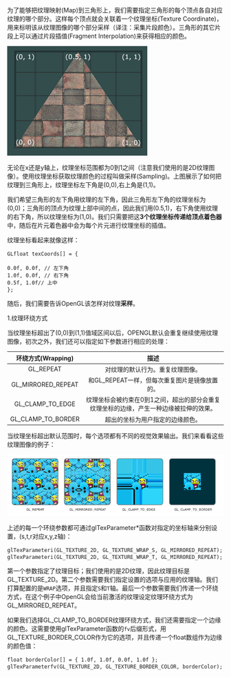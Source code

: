 为了能够把纹理映射\(Map\)到三角形上，我们需要指定三角形的每个顶点各自对应纹理的哪个部分。这样每个顶点就会关联着一个纹理坐标\(Texture Coordinate\)，用来标明该从纹理图像的哪个部分采样（译注：采集片段颜色）。三角形的其它片段上可以通过片段插值\(Fragment Interpolation\)来获得相应的颜色。

![](/assets/tex_coords.png)

无论在x还是y轴上，纹理坐标范围都为0到1之间（注意我们使用的是2D纹理图像）。使用纹理坐标获取纹理颜色的过程叫做采样\(Sampling\)。上图展示了如何把纹理到三角形上，纹理坐标左下角是\(0,0\),右上角是\(1,1\)。

我们希望三角形的左下角用纹理的左下角，因此三角形左下角的纹理坐标为\(0,0\)；三角形的顶点为纹理上部中间的点，因此我们用\(0.5,1\)，右下角使用纹理的右下角，所以纹理坐标为\(1,0\)。我们只需要把这**3个纹理坐标传递给顶点着色器**中，随后在片元着色器中会为每个片元进行纹理坐标的插值。

纹理坐标看起来就像这样：

```
GLfloat texCoords[] = {

0.0f, 0.0f, // 左下角
1.0f, 0.0f, // 右下角
0.5f, 1.0f// 上中
};
```

随后，我们需要告诉OpenGL该怎样对纹理**采样**。

1.纹理环绕方式

当纹理坐标超出了\(0,0\)到\(1,1\)值域区间以后，OPENGL默认会重复继续使用纹理图像，初次之外，我们还可以指定如下参数进行相应的处理：

| 环绕方式\(Wrapping\) | 描述 |
| :---: | :---: |
| GL\_REPEAT | 对纹理的默认行为。重复纹理图像。 |
| GL\_MIRRORED\_REPEAT | 和GL\_REPEAT一样，但每次重复图片是镜像放置的。 |
| GL\_CLAMP\_TO\_EDGE | 纹理坐标会被约束在0到1之间，超出的部分会重复纹理坐标的边缘，产生一种边缘被拉伸的效果。 |
| GL\_CLAMP\_TO\_BORDER | 超出的坐标为用户指定的边缘颜色。 |

当纹理坐标超出默认范围时，每个选项都有不同的视觉效果输出。我们来看看这些纹理图像的例子：

![](/assets/texture_wrapping.png)

上述的每一个环绕参数都可通过glTexParameter\*函数对指定的坐标轴来分别设置，\(s,t,r对应x,y,z轴\)：

```
glTexParameteri(GL_TEXTURE_2D, GL_TEXTURE_WRAP_S, GL_MIRRORED_REPEAT);
glTexParameteri(GL_TEXTURE_2D, GL_TEXTURE_WRAP_T, GL_MIRRORED_REPEAT);
```

第一个参数指定了纹理目标；我们使用的是2D纹理，因此纹理目标是GL\_TEXTURE\_2D。第二个参数需要我们指定设置的选项与应用的纹理轴。我们打算配置的是`WRAP`选项，并且指定`S`和`T`轴。最后一个参数需要我们传递一个环绕方式，在这个例子中OpenGL会给当前激活的纹理设定纹理环绕方式为GL\_MIRRORED\_REPEAT。

如果我们选择GL\_CLAMP\_TO\_BORDER纹理环绕方式，我们还需要指定一个边缘的颜色。这需要使用glTexParameter函数的`fv`后缀形式，用GL\_TEXTURE\_BORDER\_COLOR作为它的选项，并且传递一个float数组作为边缘的颜色值：

```
float borderColor[] = { 1.0f, 1.0f, 0.0f, 1.0f };
glTexParameterfv(GL_TEXTURE_2D, GL_TEXTURE_BORDER_COLOR, borderColor);
```




